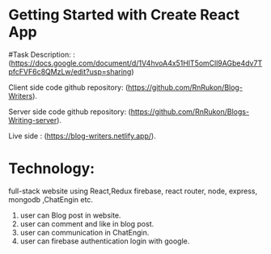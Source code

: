 # Getting Started with Create React App
#Task Description: : (https://docs.google.com/document/d/1V4hvoA4x51HlT5omCll9AGbe4dv7TpfcFVF6c8QMzLw/edit?usp=sharing)

Client side code github repository: (https://github.com/RnRukon/Blog-Writers).

Server side code github repository: (https://github.com/RnRukon/Blogs-Writing-server).

Live side : (https://blog-writers.netlify.app/).

# Technology:
full-stack website using React,Redux firebase, react router, node, express, mongodb ,ChatEngin etc.

1. user can Blog post in website.
2. user can comment and like in blog post.
3. user can communication in ChatEngin.
4. user can firebase authentication login with google.


